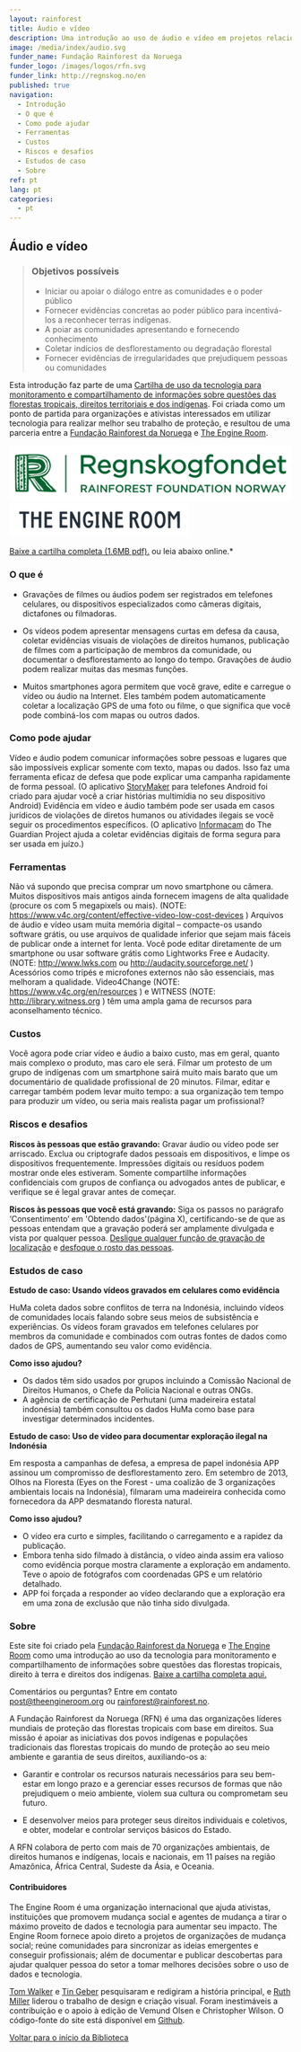 ```yaml
---
layout: rainforest
title: Áudio e vídeo
description: Uma introdução ao uso de áudio e vídeo em projetos relacionados a florestas tropicais para apresentar, de forma simples, mensagens curtas de defesa da causa, coletar evidências visuais de violações de direitos humanos, publicar filmes com a participação de membros da comunidade, ou documentar o desflorestamento ao longo do tempo. Parte do relatório <a href="https://library.theengineroom.org/pt/rainforest-tech/">Tecnologia Rainforest</a>.
image: /media/index/audio.svg
funder_name: Fundação Rainforest da Noruega
funder_logo: /images/logos/rfn.svg
funder_link: http://regnskog.no/en
published: true
navigation:
  - Introdução
  - O que é
  - Como pode ajudar
  - Ferramentas
  - Custos
  - Riscos e desafios
  - Estudos de caso
  - Sobre
ref: pt
lang: pt
categories:
  - pt
---
```


## Áudio e vídeo

> ### Objetivos possíveis
> * Iniciar ou apoiar o diálogo entre as comunidades e o poder público
> * Fornecer evidências concretas ao poder público para incentivá-los a reconhecer terras indígenas.
> * A poiar as comunidades apresentando e fornecendo conhecimento
> * Coletar indícios de desflorestamento ou degradação florestal
> * Fornecer evidências de irregularidades que prejudiquem pessoas ou comunidades

Esta introdução faz parte de uma [Cartilha de uso da tecnologia para monitoramento e compartilhamento de informações sobre questões das florestas tropicais, direitos territoriais e dos indígenas](https://library.theengineroom.org/rainforest-tech). Foi criada como um ponto de partida para organizações e ativistas interessados em utilizar tecnologia para realizar melhor seu trabalho de proteção, e resultou de uma parceria entre a [Fundação Rainforest da Noruega](http://www.regnskog.no/en/) e [The Engine Room](https://theengineroom.org/).

![Rainforest Foundation Norway](/images/logos/rfn-dark.svg) ![The Engine Room](/images/logos/engineroom-dark.png)

[Baixe a cartilha completa (1.6MB pdf).](http://d5i6is0eze552.cloudfront.net/documents/Publikasjoner/Andre-rapporter/Rainforest-tech-primer.pdf?mtime=20160704134642) ou leia abaixo online.*

### O que é

* Gravações de filmes ou áudios podem ser registrados em telefones celulares, ou dispositivos especializados como câmeras digitais, dictafones ou filmadoras.

* Os vídeos podem apresentar mensagens curtas em defesa da causa, coletar evidências visuais de violações de direitos humanos, publicação de filmes com a participação de membros da comunidade, ou documentar o desflorestamento ao longo do tempo. Gravações de áudio podem realizar muitas das mesmas funções.

* Muitos smartphones agora permitem que você grave, edite e carregue o vídeo ou áudio na Internet. Eles também podem automaticamente coletar a localização GPS de uma foto ou filme, o que significa que você pode combiná-los com mapas ou outros dados.

### **Como pode ajudar**

Vídeo e áudio podem comunicar informações sobre pessoas e lugares que são impossíveis explicar somente com texto, mapas ou dados. Isso faz uma ferramenta eficaz de defesa que pode explicar uma campanha rapidamente de forma pessoal. (O aplicativo [StoryMaker](http://smallworldnews.tv/projects/storymaker/) para telefones Android foi criado para ajudar você a criar histórias multimídia no seu dispositivo Android) Evidência em vídeo e áudio também pode ser usada em casos jurídicos de violações de diretos humanos ou atividades ilegais se você seguir os procedimentos específicos. (O aplicativo [Informacam](https://guardianproject.info/informa/) do The Guardian Project ajuda a coletar evidências digitais de forma segura para ser usada em juízo.)

### Ferramentas

Não vá supondo que precisa comprar um novo smartphone ou câmera. Muitos dispositivos mais antigos ainda fornecem imagens de alta qualidade (procure os com 5 megapixels ou mais). (NOTE:  https://www.v4c.org/content/effective-video-low-cost-devices ) Arquivos de áudio e vídeo usam muita memória digital – compacte-os usando software grátis, ou use arquivos de qualidade inferior que sejam mais fáceis de publicar onde a internet for lenta. Você pode editar diretamente de um smartphone ou usar software grátis como Lightworks Free e Audacity. (NOTE:  http://www.lwks.com ou http://audacity.sourceforge.net/ ) Acessórios como tripés e microfones externos não são essenciais, mas melhoram a qualidade. Video4Change (NOTE:  https://www.v4c.org/en/resources ) e WITNESS (NOTE:  http://library.witness.org ) têm uma ampla gama de recursos para aconselhamento técnico.

### Custos

Você agora pode criar vídeo e áudio a baixo custo, mas em geral, quanto mais complexo o produto, mas caro ele será. Filmar um protesto de um grupo de indígenas com um smartphone sairá muito mais barato que um documentário de qualidade profissional de 20 minutos. Filmar, editar e carregar também podem levar muito tempo: a sua organização tem tempo para produzir um vídeo, ou seria mais realista pagar um profissional?

### Riscos e desafios

**Riscos às pessoas que estão gravando:** Gravar áudio ou vídeo pode ser arriscado.  Exclua ou criptografe dados pessoais em dispositivos, e limpe os dispositivos frequentemente. Impressões digitais ou resíduos podem mostrar onde eles estiveram. Somente compartilhe informações confidenciais com grupos de confiança ou advogados antes de publicar, e verifique se é legal gravar antes de começar.

**Riscos às pessoas que você está gravando:** Siga os passos no parágrafo ‘Consentimento’ em 'Obtendo dados'(página X), certificando-se de que as pessoas entendam que a gravação poderá ser amplamente divulgada e vista por qualquer pessoa. [Desligue qualquer função de gravação de localização](https://www.v4c.org/en/content/hands-using-obscuracam) e [desfoque o rosto das pessoas](http://youtube-global.blogspot.co.uk/2012/07/face-blurring-when-footage-requires.html).

### Estudos de caso

**Estudo de caso:
Usando vídeos gravados em celulares como evidência**

HuMa coleta dados sobre conflitos de terra na Indonésia, incluindo vídeos de comunidades locais falando sobre seus meios de subsistência e experiências. Os vídeos foram gravados em telefones celulares por membros da comunidade e combinados com outras fontes de dados como dados de GPS, aumentando seu valor como evidência.

**Como isso ajudou?**

- Os dados têm sido usados por grupos incluindo a Comissão Nacional de Direitos Humanos, o Chefe da Polícia Nacional e outras ONGs.
- A agência de certificação de Perhutani (uma madeireira estatal indonésia) também consultou os dados HuMa como base para investigar determinados incidentes.

**Estudo de caso: Uso de vídeo para documentar exploração ilegal na Indonésia**

Em resposta a campanhas de defesa, a empresa de papel indonésia APP assinou um compromisso de desflorestamento zero. Em setembro de 2013, Olhos na Floresta (Eyes on the Forest - uma coalizão de 3 organizações ambientais locais na Indonésia), filmaram uma madeireira conhecida como fornecedora da APP desmatando floresta natural.

**Como isso ajudou?**

- O vídeo era curto e simples, facilitando o carregamento e a rapidez da publicação.
- Embora tenha sido filmado à distância, o vídeo ainda assim era valioso como evidência porque mostra claramente a exploração em andamento. Teve o apoio de fotógrafos com coordenadas GPS e um relatório detalhado.
- APP foi forçada a responder ao vídeo declarando que a exploração era em uma zona de exclusão que não tinha sido divulgada.


### Sobre

Este site foi criado pela [Fundação Rainforest da Noruega](http://regnskog.no/en/) e [The Engine Room](https://theengineroom.org/) como uma introdução ao uso da tecnologia para monitoramento e compartilhamento de informações sobre questões das florestas tropicais, direito à terra e direitos dos indígenas. [Baixe a cartilha completa aqui.](http://d5i6is0eze552.cloudfront.net/documents/Publikasjoner/Andre-rapporter/Rainforest-tech-primer.pdf?mtime=20160704134642)

Comentários ou perguntas? Entre em contato [post@theengineroom.org](mailto:post@theengineroom.org) ou [rainforest@rainforest.no](mailto:rainforest@rainforest.no).

A Fundação Rainforest da Noruega (RFN) é uma das organizações líderes mundiais de proteção das florestas tropicais com base em direitos. Sua missão é apoiar as iniciativas dos povos indígenas e populações tradicionais das florestas tropicais do mundo de proteção ao seu meio ambiente e garantia de seus direitos, auxiliando-os a:

* Garantir e controlar os recursos naturais necessários para seu bem-estar em longo prazo e a gerenciar esses recursos de formas que não prejudiquem o meio ambiente, violem sua cultura ou comprometam seu futuro.

* E desenvolver meios para proteger seus direitos individuais e coletivos, e obter, modelar e controlar serviços básicos do Estado.

A RFN colabora de perto com mais de 70 organizações ambientais, de direitos humanos e indígenas, locais e nacionais, em 11 países na região Amazônica, África Central, Sudeste da Ásia, e Oceania.

#### **Contribuidores**

The Engine Room é uma organização internacional que ajuda ativistas, instituições que promovem mudança social e agentes de mudança a tirar o máximo proveito de dados e tecnologia para aumentar seu impacto. The Engine Room fornece apoio direto a projetos de organizações de mudança social; reúne comunidades para sincronizar as ideias emergentes e conseguir profissionais; além de documentar e publicar descobertas para ajudar qualquer pessoa do setor a tomar melhores decisões sobre o uso de dados e tecnologia.

[Tom Walker](https://www.theengineroom.org/our_team/tom-walker/) e [Tin Geber](https://www.theengineroom.org/our_team/tin-geber/) pesquisaram e redigiram a história principal, e [Ruth Miller](http://ruthmiller.net/) liderou o trabalho de design e criação visual. Foram inestimáveis a contribuição e o apoio à edição de Vemund Olsen e Christopher Wilson. O código-fonte do site está disponível em [Github](https://github.com/the-engine-room/library/).

[Voltar para o início da Biblioteca](https://library.theengineroom.org/)
